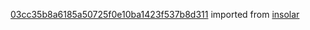 [03cc35b8a6185a50725f0e10ba1423f537b8d311](https://github.com/insolar/insolar/commit/03cc35b8a6185a50725f0e10ba1423f537b8d311) imported from [insolar](https://github.com/insolar/insolar)
